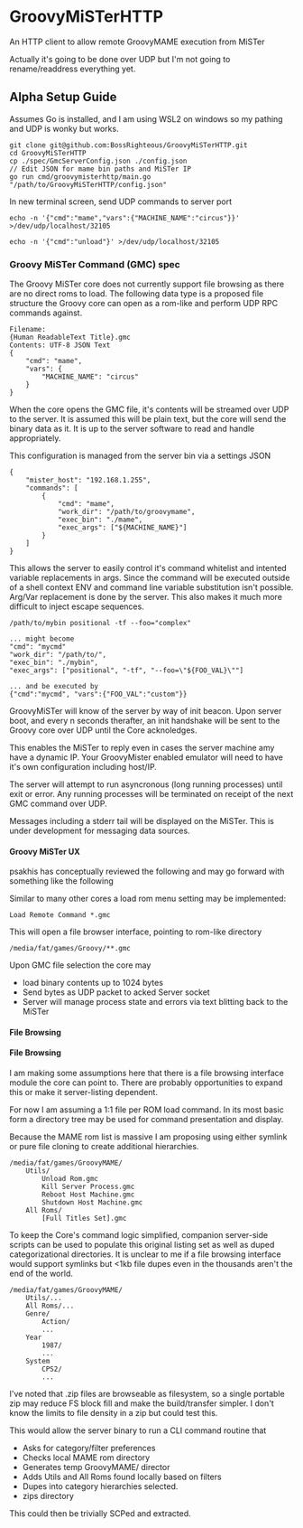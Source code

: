 # GroovyMiSTerHTTP
An HTTP client to allow remote GroovyMAME execution from MiSTer

Actually it's going to be done over UDP but I'm not going to rename/readdress everything yet.

## Alpha Setup Guide
Assumes Go is installed, and I am using WSL2 on windows so my pathing and UDP is wonky but works.

```
git clone git@github.com:BossRighteous/GroovyMiSTerHTTP.git
cd GroovyMiSTerHTTP
cp ./spec/GmcServerConfig.json ./config.json
// Edit JSON for mame bin paths and MiSTer IP
go run cmd/groovymisterhttp/main.go "/path/to/GroovyMiSTerHTTP/config.json"
```

In new terminal screen, send UDP commands to server port
```
echo -n '{"cmd":"mame","vars":{"MACHINE_NAME":"circus"}}' >/dev/udp/localhost/32105

echo -n '{"cmd":"unload"}' >/dev/udp/localhost/32105
```

### Groovy MiSTer Command (GMC) spec

The Groovy MiSTer core does not currently support file browsing as there are no direct roms to load.
The following data type is a proposed file structure the Groovy core can open as a rom-like and perform
UDP RPC commands against.

```
Filename:
{Human ReadableText Title}.gmc
Contents: UTF-8 JSON Text
{
    "cmd": "mame",
    "vars": {
        "MACHINE_NAME": "circus"
    }
}
```

When the core opens the GMC file, it's contents will be streamed over UDP to the server.
It is assumed this will be plain text, but the core will send the binary data as it. It is up
to the server software to read and handle appropriately.

This configuration is managed from the server bin via a settings JSON
```
{
    "mister_host": "192.168.1.255",
    "commands": [
        {
            "cmd": "mame",
            "work_dir": "/path/to/groovymame",
            "exec_bin": "./mame",
            "exec_args": ["${MACHINE_NAME}"]
        }
    ]
}
```

This allows the server to easily control it's command whitelist and intented variable replacements in args.
Since the command will be executed outside of a shell context ENV and command line variable substitution isn't possible.
Arg/Var replacement is done by the server. This also makes it much more difficult to inject escape sequences.

```
/path/to/mybin positional -tf --foo="complex"

... might become
"cmd": "mycmd"
"work_dir": "/path/to/",
"exec_bin": "./mybin",
"exec_args": ["positional", "-tf", "--foo=\"${FOO_VAL}\""]

... and be executed by
{"cmd":"mycmd", "vars":{"FOO_VAL":"custom"}}
```

GroovyMiSTer will know of the server by way of init beacon. Upon server boot, and every n seconds therafter,
an init handshake will be sent to the Groovy core over UDP until the Core acknoledges.

This enables the MiSTer to reply even in cases the server machine amy have a dynamic IP.
Your GroovyMister enabled emulator will need to have it's own configuration including host/IP.

The server will attempt to run asyncronous (long running processes) until exit or error.
Any running processes will be terminated on receipt of the next GMC command over UDP.

Messages including a stderr tail will be displayed on the MiSTer. This is under development for messaging data sources.

#### Groovy MiSTer UX

psakhis has conceptually reviewed the following and may go forward with something like the following

Similar to many other cores a load rom menu setting may be implemented:
```
Load Remote Command *.gmc
```

This will open a file browser interface, pointing to rom-like directory
```
/media/fat/games/Groovy/**.gmc
```

Upon GMC file selection the core may
- load binary contents up to 1024 bytes
- Send bytes as UDP packet to acked Server socket
- Server will manage process state and errors via text blitting back to the MiSTer

#### File Browsing


#### File Browsing
I am making some assumptions here that there is a file browsing interface module the core
can point to. There are probably opportunities to expand this or make it server-listing dependent.

For now I am assuming a 1:1 file per ROM load command. In its most basic form a directory tree may be used for
command presentation and display.

Because the MAME rom list is massive I am proposing using either symlink or pure file cloning to create additional hierarchies.
```
/media/fat/games/GroovyMAME/
    Utils/
        Unload Rom.gmc
        Kill Server Process.gmc
        Reboot Host Machine.gmc
        Shutdown Host Machine.gmc
    All Roms/
        [Full Titles Set].gmc
```

To keep the Core's command logic simplified, companion server-side scripts can be used to populate this original listing set as well as duped categorizational directories. It is unclear to me if a file browsing interface would support symlinks but <1kb file dupes even in the thousands aren't the end of the world.

```
/media/fat/games/GroovyMAME/
    Utils/...
    All Roms/...
    Genre/
        Action/
        ...
    Year
        1987/
        ...
    System
        CPS2/
        ...
```

I've noted that .zip files are browseable as filesystem, so a single portable zip may reduce FS block fill and make the build/transfer simpler. I don't know the limits to file density in a zip but could test this.

This would allow the server binary to run a CLI command routine that
- Asks for category/filter preferences
- Checks local MAME rom directory
- Generates temp GroovyMAME/ director
- Adds Utils and All Roms found locally based on filters
- Dupes into category hierarchies selected.
- zips directory

This could then be trivially SCPed and extracted.